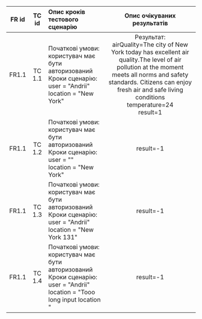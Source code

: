 |FR id|TC id|Опис кроків тестового сценарію|Опис очікуваних результатів|
|:-----:|:-----:|:-----|:-----:|
|FR1.1|TC 1.1|Початкові умови: користувач має бути авторизований<br> Кроки сценарію:<br> user = "Andrii"<br> location = "New York"|Результат:<br>airQuality=The city of New York today has excellent air quality.The level of air pollution at the moment meets all norms and safety standards. Citizens can enjoy fresh air and safe living conditions <br> temperature=24<br>result=1|
|FR1.1|TC 1.2|Початкові умови: користувач має бути авторизований<br> Кроки сценарію:<br> user = ""<br> location = "New York"|result=-1|
|FR1.1|TC 1.3|Початкові умови: користувач має бути авторизований<br> Кроки сценарію:<br> user = "Andrii"<br> location = "New York 131"|result=-1|
|FR1.1|TC 1.4|Початкові умови: користувач має бути авторизований<br> Кроки сценарію:<br> user = "Andrii"<br> location = "Tooo long input location "|result=-1|
